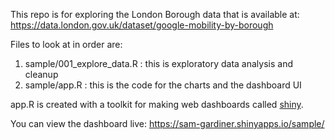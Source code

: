 This repo is for exploring the London Borough data that is available at: <https://data.london.gov.uk/dataset/google-mobility-by-borough>


Files to look at in order are:
 1. sample/001_explore_data.R : this is exploratory data analysis and cleanup
 1. sample/app.R : this is the code for the charts and the dashboard UI
 
 app.R is created with a toolkit for making web dashboards called [shiny](https://shiny.rstudio.com/).
 
 You can view the dashboard live: https://sam-gardiner.shinyapps.io/sample/ 
 
 
